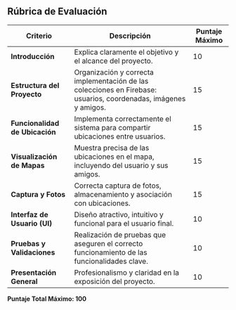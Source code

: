 ## Rúbrica de Evaluación

| **Criterio**                   | **Descripción**                                                                                   | **Puntaje Máximo** |
|--------------------------------|---------------------------------------------------------------------------------------------------|--------------------|
| **Introducción**               | Explica claramente el objetivo y el alcance del proyecto.                                        | 10                 |
| **Estructura del Proyecto**    | Organización y correcta implementación de las colecciones en Firebase: usuarios, coordenadas, imágenes y amigos. | 15                 |
| **Funcionalidad de Ubicación** | Implementa correctamente el sistema para compartir ubicaciones entre usuarios.                  | 15                 |
| **Visualización de Mapas**     | Muestra precisa de las ubicaciones en el mapa, incluyendo del usuario y sus amigos.             | 15                 |
| **Captura y Fotos**            | Correcta captura de fotos, almacenamiento y asociación con ubicaciones.                         | 15                 |
| **Interfaz de Usuario (UI)**   | Diseño atractivo, intuitivo y funcional para el usuario final.                                  | 10                 |
| **Pruebas y Validaciones**     | Realización de pruebas que aseguren el correcto funcionamiento de las funcionalidades clave.    | 10                 |
| **Presentación General**       | Profesionalismo y claridad en la exposición del proyecto.                                       | 10                 |

**Puntaje Total Máximo: 100**
